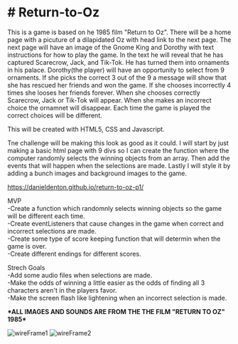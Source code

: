 # # Return-to-Oz

This is a game is based on he 1985 film "Return to Oz". There will be a home page with a picuture of a dilapidated Oz with head link to the next page.
The next page will have an image of the Gnome King and Dorothy with text instructions for how to play the game. In the text he will reveal that he has captured Scarecrow, Jack, and Tik-Tok. He has turned them into ornaments in his palace. Dorothy(the player) will have an opportunity to select from 9 ornaments. If she picks the correct 3 out of the 9 a message will show that she has rescued her friends and won the game. If she chooses incorrectly 4 times she looses her friends forever.
When she chooses correctly Scarecrow, Jack or Tik-Tok will appear. When she makes an incorrect choice the ornamnet will disappear. Each time the game is played the correct choices will be different.

This will be created with HTML5, CSS and Javascript.

Tne challenge will be making this look as good as it could.
I will start by just making a basic html page with 9 divs so I can create the function where the computer randomly selects the winning objects from an array.
Then add the events that will happen when the selections are made.
Lastly I will style it by adding a bunch images and background images to the game.

https://danieldenton.github.io/return-to-oz-p1/

MVP<br />
-Create a function which randomnly selects winning objects so the game will be different each time.<br />
-Create eventListeners that cause changes in the game when correct and incorrect selections are made.<br />
-Create some type of score keeping function that will determin when the game is over.<br />
-Create different endings for different scores.<br />

Strech Goals<br />
-Add some audio files when selections are made.<br />
-Make the odds of winning a little easier as the odds of finding all 3 characters aren't in the players favor.<br />
-Make the screen flash like lightening when an incorrect selection is made.<br />

**\***ALL IMAGES AND SOUNDS ARE FROM THE THE FILM "RETURN TO OZ" 1985**\***

![wireFrame1](https://user-images.githubusercontent.com/96963270/153533660-40b5ab3f-5569-4b3f-9c5d-8d10ab6d6287.jpg)
![wireFrame2](https://user-images.githubusercontent.com/96963270/153533663-38ba45c0-fbc1-4810-b6b4-882120e57b38.jpg)
